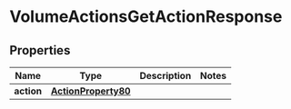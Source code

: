 

# VolumeActionsGetActionResponse


## Properties

| Name | Type | Description | Notes |
|------------ | ------------- | ------------- | -------------|
|**action** | [**ActionProperty80**](ActionProperty80.md) |  |  |



